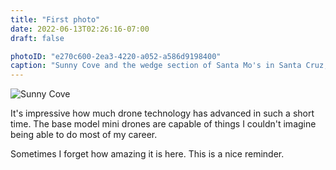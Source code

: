 ```yaml
---
title: "First photo"
date: 2022-06-13T02:26:16-07:00
draft: false

photoID: "e270c600-2ea3-4220-a052-a586d9198400"
caption: "Sunny Cove and the wedge section of Santa Mo's in Santa Cruz, California."
---
```


![Sunny Cove](https://coldwaterchapel.com/cdn-cgi/imagedelivery/0KE9fI8HU0iXQd54xFyZqw/e270c600-2ea3-4220-a052-a586d9198400/w=1200)

It's impressive how much drone technology has advanced in such a short time. The base model mini drones are capable of things I couldn't imagine being able to do most of my career.

Sometimes I forget how amazing it is here. This is a nice reminder.